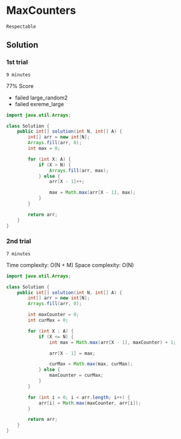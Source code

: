 # MaxCounters

`Respectable`

## Solution

### 1st trial

`9 minutes`

77% Score

- failed large_random2
- failed exreme_large

```java
import java.util.Arrays;

class Solution {
    public int[] solution(int N, int[] A) {
        int[] arr = new int[N];
        Arrays.fill(arr, 0);
        int max = 0;

        for (int X: A) {
            if (X > N) {
                Arrays.fill(arr, max);
            } else {
                arr[X - 1]++;

                max = Math.max(arr[X - 1], max);
            }
        }

        return arr;
    }
}
```

### 2nd trial

`7 minutes`

Time complexity: O(N + M)
Space complexity: O(N)

```java
import java.util.Arrays;

class Solution {
    public int[] solution(int N, int[] A) {
        int[] arr = new int[N];
        Arrays.fill(arr, 0);

        int maxCounter = 0;
        int curMax = 0;

        for (int X : A) {
            if (X <= N) {
                int max = Math.max(arr[X - 1], maxCounter) + 1;

                arr[X - 1] = max;

                curMax = Math.max(max, curMax);
            } else {
                maxCounter = curMax;
            }
        }

        for (int i = 0; i < arr.length; i++) {
            arr[i] = Math.max(maxCounter, arr[i]);
        }

        return arr;
    }
}
```
